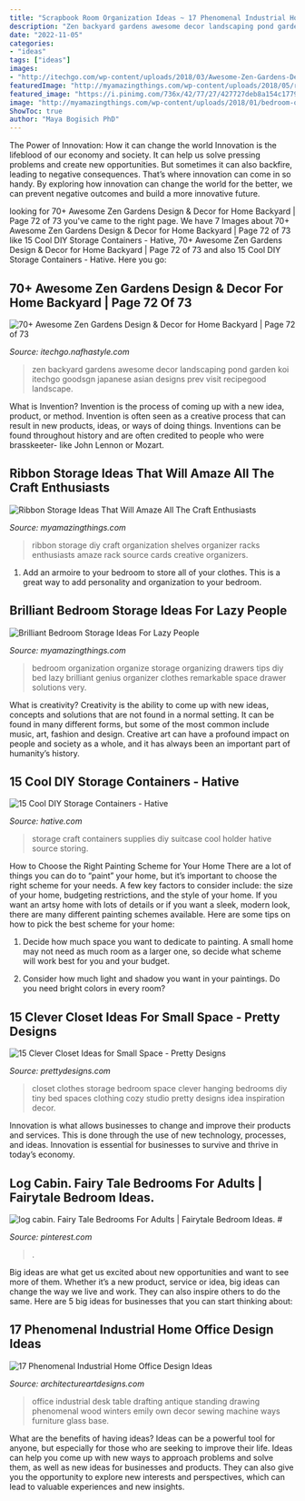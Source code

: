 ```yaml
---
title: "Scrapbook Room Organization Ideas ~ 17 Phenomenal Industrial Home Office Design Ideas"
description: "Zen backyard gardens awesome decor landscaping pond garden koi itechgo goodsgn japanese asian designs prev visit recipegood landscape"
date: "2022-11-05"
categories:
- "ideas"
tags: ["ideas"]
images:
- "http://itechgo.com/wp-content/uploads/2018/03/Awesome-Zen-Gardens-Design-Decor-for-Home-Backyard-75.jpg"
featuredImage: "http://myamazingthings.com/wp-content/uploads/2018/05/ribbon-storage-ideas-5.jpg"
featured_image: "https://i.pinimg.com/736x/42/77/27/427727deb8a154c1779062c9b670f4ce.jpg"
image: "http://myamazingthings.com/wp-content/uploads/2018/01/bedroom-organization-3-.jpg"
ShowToc: true
author: "Maya Bogisich PhD"
---
```



The Power of Innovation: How it can change the world
Innovation is the lifeblood of our economy and society. It can help us solve pressing problems and create new opportunities. But sometimes it can also backfire, leading to negative consequences. That’s where innovation can come in so handy. By exploring how innovation can change the world for the better, we can prevent negative outcomes and build a more innovative future.

	

		
looking for 70+ Awesome Zen Gardens Design &amp; Decor for Home Backyard | Page 72 of 73 you've came to the right page. We have 7 Images about 70+ Awesome Zen Gardens Design &amp; Decor for Home Backyard | Page 72 of 73 like 15 Cool DIY Storage Containers - Hative, 70+ Awesome Zen Gardens Design &amp; Decor for Home Backyard | Page 72 of 73 and also 15 Cool DIY Storage Containers - Hative. Here you go:
		
    
## 70+ Awesome Zen Gardens Design &amp; Decor For Home Backyard | Page 72 Of 73

<img loading=lazy src="http://itechgo.com/wp-content/uploads/2018/03/Awesome-Zen-Gardens-Design-Decor-for-Home-Backyard-75.jpg" onerror="this.onerror=null;this.src='https://tse4.mm.bing.net/th?id=OIP.mxD5K06E0klQ50oKq67eBwHaLN&amp;pid=15.1';" alt="70+ Awesome Zen Gardens Design &amp; Decor for Home Backyard | Page 72 of 73">

_Source: itechgo.nafhastyle.com_

>zen backyard gardens awesome decor landscaping pond garden koi itechgo goodsgn japanese asian designs prev visit recipegood landscape. 

	

What is Invention?
Invention is the process of coming up with a new idea, product, or method. Invention is often seen as a creative process that can result in new products, ideas, or ways of doing things. Inventions can be found throughout history and are often credited to people who were brasskeeter- like John Lennon or Mozart.

    
## Ribbon Storage Ideas That Will Amaze All The Craft Enthusiasts

<img loading=lazy src="http://myamazingthings.com/wp-content/uploads/2018/05/ribbon-storage-ideas-5.jpg" onerror="this.onerror=null;this.src='https://tse2.mm.bing.net/th?id=OIP.ywxEeWRmvTlPh9KlXneR_AHaLh&amp;pid=15.1';" alt="Ribbon Storage Ideas That Will Amaze All The Craft Enthusiasts">

_Source: myamazingthings.com_

>ribbon storage diy craft organization shelves organizer racks enthusiasts amaze rack source cards creative organizers. 

	

1. Add an armoire to your bedroom to store all of your clothes. This is a great way to add personality and organization to your bedroom.

    
## Brilliant Bedroom Storage Ideas For Lazy People

<img loading=lazy src="http://myamazingthings.com/wp-content/uploads/2018/01/bedroom-organization-3-.jpg" onerror="this.onerror=null;this.src='https://tse4.mm.bing.net/th?id=OIP.3zPfS_SLmiTmiS452XdsTQHaLH&amp;pid=15.1';" alt="Brilliant Bedroom Storage Ideas For Lazy People">

_Source: myamazingthings.com_

>bedroom organization organize storage organizing drawers tips diy bed lazy brilliant genius organizer clothes remarkable space drawer solutions very. 

	

What is creativity?
Creativity is the ability to come up with new ideas, concepts and solutions that are not found in a normal setting. It can be found in many different forms, but some of the most common include music, art, fashion and design. Creative art can have a profound impact on people and society as a whole, and it has always been an important part of humanity’s history.

    
## 15 Cool DIY Storage Containers - Hative

<img loading=lazy src="https://hative.com/wp-content/uploads/2014/11/diy-storage-containers/3-old-suitcase-craft-supplies-holder.jpg" onerror="this.onerror=null;this.src='https://tse3.mm.bing.net/th?id=OIP.TKnGfSCWZWXl5ECbdYWwwwHaJ4&amp;pid=15.1';" alt="15 Cool DIY Storage Containers - Hative">

_Source: hative.com_

>storage craft containers supplies diy suitcase cool holder hative source storing. 

	

How to Choose the Right Painting Scheme for Your Home
There are a lot of things you can do to “paint” your home, but it’s important to choose the right scheme for your needs. A few key factors to consider include: the size of your home, budgeting restrictions, and the style of your home. If you want an artsy home with lots of details or if you want a sleek, modern look, there are many different painting schemes available. Here are some tips on how to pick the best scheme for your home:
1. Decide how much space you want to dedicate to painting. A small home may not need as much room as a larger one, so decide what scheme will work best for you and your budget.

2. Consider how much light and shadow you want in your paintings. Do you need bright colors in every room?

    
## 15 Clever Closet Ideas For Small Space - Pretty Designs

<img loading=lazy src="http://www.prettydesigns.com/wp-content/uploads/2015/10/Clothes-Storage.jpg" onerror="this.onerror=null;this.src='https://tse1.mm.bing.net/th?id=OIP.1aTzA40VQhfVq9wn073BxQHaLF&amp;pid=15.1';" alt="15 Clever Closet Ideas for Small Space - Pretty Designs">

_Source: prettydesigns.com_

>closet clothes storage bedroom space clever hanging bedrooms diy tiny bed spaces clothing cozy studio pretty designs idea inspiration decor. 

	

Innovation is what allows businesses to change and improve their products and services. This is done through the use of new technology, processes, and ideas. Innovation is essential for businesses to survive and thrive in today’s economy.

    
## Log Cabin. Fairy Tale Bedrooms For Adults | Fairytale Bedroom Ideas. #

<img loading=lazy src="https://i.pinimg.com/736x/42/77/27/427727deb8a154c1779062c9b670f4ce.jpg" onerror="this.onerror=null;this.src='https://tse2.mm.bing.net/th?id=OIP.zLFIKWK8631k12oE9zo_UgAAAA&amp;pid=15.1';" alt="log cabin. Fairy Tale Bedrooms For Adults | Fairytale Bedroom Ideas. #">

_Source: pinterest.com_

>. 

	

Big ideas are what get us excited about new opportunities and want to see more of them. Whether it’s a new product, service or idea, big ideas can change the way we live and work. They can also inspire others to do the same. Here are 5 big ideas for businesses that you can start thinking about: 

    
## 17 Phenomenal Industrial Home Office Design Ideas

<img loading=lazy src="https://www.architectureartdesigns.com/wp-content/uploads/2015/02/342.jpg" onerror="this.onerror=null;this.src='https://tse4.mm.bing.net/th?id=OIP.L48gDUcpeLNfsbna8-TWwQHaJ4&amp;pid=15.1';" alt="17 Phenomenal Industrial Home Office Design Ideas">

_Source: architectureartdesigns.com_

>office industrial desk table drafting antique standing drawing phenomenal wood winters emily own decor sewing machine ways furniture glass base. 

	

What are the benefits of having ideas?
Ideas can be a powerful tool for anyone, but especially for those who are seeking to improve their life. Ideas can help you come up with new ways to approach problems and solve them, as well as new ideas for businesses and products. They can also give you the opportunity to explore new interests and perspectives, which can lead to valuable experiences and new insights.

